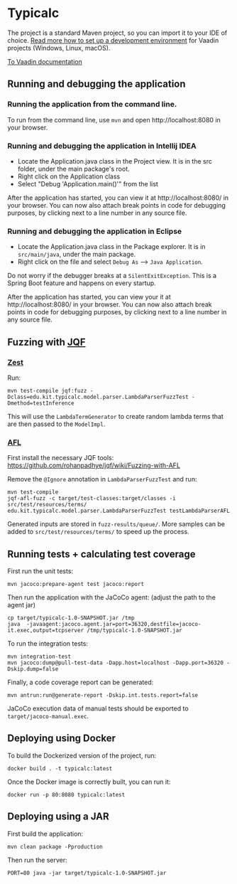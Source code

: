 # Typicalc

The project is a standard Maven project, so you can import it to your IDE of choice.
[Read more how to set up a development environment](https://vaadin.com/docs/v18/flow/installing/installing-overview.html) for Vaadin projects (Windows, Linux, macOS).

[To Vaadin documentation](https://vaadin.com/docs-beta/latest/flow/overview/)

## Running and debugging the application

### Running the application from the command line.
To run from the command line, use `mvn` and open http://localhost:8080 in your browser.

### Running and debugging the application in Intellij IDEA
- Locate the Application.java class in the Project view. It is in the src folder, under the main package's root.
- Right click on the Application class
- Select "Debug 'Application.main()'" from the list

After the application has started, you can view it at http://localhost:8080/ in your browser.
You can now also attach break points in code for debugging purposes, by clicking next to a line number in any source file.

### Running and debugging the application in Eclipse
- Locate the Application.java class in the Package explorer. It is in `src/main/java`, under the main package.
- Right click on the file and select `Debug As` --> `Java Application`.

Do not worry if the debugger breaks at a `SilentExitException`. This is a Spring Boot feature and happens on every startup.

After the application has started, you can view your it at http://localhost:8080/ in your browser.
You can now also attach break points in code for debugging purposes, by clicking next to a line number in any source file.

## Fuzzing with [JQF](https://github.com/rohanpadhye/JQF)

### [Zest](https://github.com/rohanpadhye/JQF/wiki/Fuzzing-with-Zest)

Run:
```
mvn test-compile jqf:fuzz -Dclass=edu.kit.typicalc.model.parser.LambdaParserFuzzTest -Dmethod=testInference
```

This will use the `LambdaTermGenerator` to create random lambda terms that are then passed to the `ModelImpl`.

### [AFL](https://lcamtuf.coredump.cx/afl/)

First install the necessary JQF tools: https://github.com/rohanpadhye/jqf/wiki/Fuzzing-with-AFL

Remove the `@Ignore` annotation in `LambdaParserFuzzTest` and run:
```
mvn test-compile
jqf-afl-fuzz -c target/test-classes:target/classes -i src/test/resources/terms/ edu.kit.typicalc.model.parser.LambdaParserFuzzTest testLambdaParserAFL
```

Generated inputs are stored in `fuzz-results/queue/`.
More samples can be added to `src/test/resources/terms/` to speed up the process.

## Running tests + calculating test coverage

First run the unit tests:
```
mvn jacoco:prepare-agent test jacoco:report
```

Then run the application with the JaCoCo agent: (adjust the path to the agent jar)
```
cp target/typicalc-1.0-SNAPSHOT.jar /tmp
java  -javaagent:jacoco.agent.jar=port=36320,destfile=jacoco-it.exec,output=tcpserver /tmp/typicalc-1.0-SNAPSHOT.jar
```

To run the integration tests:
```
mvn integration-test
mvn jacoco:dump@pull-test-data -Dapp.host=localhost -Dapp.port=36320 -Dskip.dump=false
```

Finally, a code coverage report can be generated:
```
mvn antrun:run@generate-report -Dskip.int.tests.report=false
```

JaCoCo execution data of manual tests should be exported to `target/jacoco-manual.exec`.

## Deploying using Docker

To build the Dockerized version of the project, run:

```
docker build . -t typicalc:latest
```

Once the Docker image is correctly built, you can run it:

```
docker run -p 80:8080 typicalc:latest
```

## Deploying using a JAR

First build the application:

```
mvn clean package -Pproduction
```

Then run the server:
```
PORT=80 java -jar target/typicalc-1.0-SNAPSHOT.jar
```
